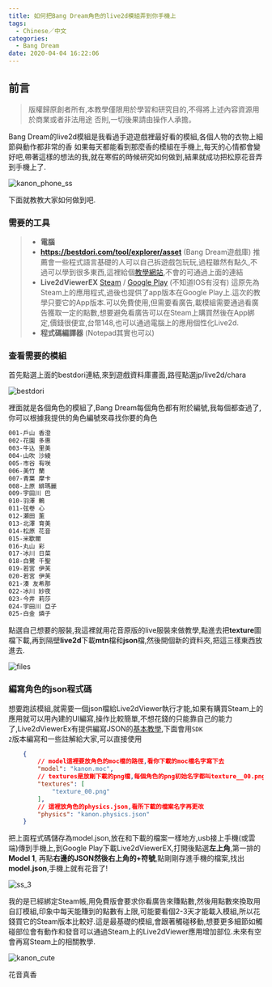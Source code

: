 ```yaml
---
title: 如何把Bang Dream角色的live2d模組弄到你手機上
tags:
  - Chinese／中文
categories:
  - Bang Dream
date: 2020-04-04 16:22:06
---
```



## 前言

> 版權歸原創者所有,本教學僅限用於學習和研究目的,不得將上述內容資源用於商業或者非法用途 否則,一切後果請由操作人承擔。

Bang Dream的live2d模組是我看過手遊遊戲裡最好看的模組,各個人物的衣物上細節與動作都非常的香
如果每天都能看到那麼香的模組在手機上,每天的心情都會變好吧,帶著這樣的想法的我,就在寒假的時候研究如何做到,結果就成功把松原花音弄到手機上了.

![kanon_phone_ss](/images/phone_ss_kanon.jpg)

下面就教教大家如何做到吧.

### 需要的工具

> - **電腦**
> - **https://bestdori.com/tool/explorer/asset** (Bang Dream遊戲庫)
> 推薦會一些程式語言基礎的人可以自己拆遊戲包玩玩,過程雖然有點久,不過可以學到很多東西,這裡給個[教學網站](https://home.gamer.com.tw/creationDetail.php?sn=4157677),不會的可通過上面的連結
> - **Live2dViewerEX**  [Steam](https://store.steampowered.com/app/616720/Live2DViewerEX/) / [Google Play](https://play.google.com/store/apps/details?id=com.pavostudio.live2dviewerex) (不知道IOS有沒有)
> 這原先為Steam上的應用程式,過後也提供了app版本在Google Play上.這次的教學只要它的App版本.可以免費使用,但需要看廣告,載模組需要通過看廣告獲取一定的點數,想要避免看廣告可以在Steam上購買然後在App綁定,價錢很便宜,台幣148,也可以通過電腦上的應用個性化Live2d.
> - **程式碼編譯器** (Notepad其實也可以)

### 查看需要的模組

首先點選上面的bestdori連結,來到遊戲資料庫畫面,路徑點選jp/live2d/chara

![bestdori](/images/bestdori_ss.jpg)

裡面就是各個角色的模組了,Bang Dream每個角色都有附於編號,我每個都查過了,你可以根據我提供的角色編號來尋找你要的角色

``` HTML
001-戶山 香澄
002-花園 多惠
003-牛込 里美
004-山吹 沙綾
005-市谷 有咲
006-美竹 蘭
007-青葉 摩卡
008-上原 緋瑪麗
009-宇田川 巴
010-羽澤 鶇
011-弦卷 心
012-瀬田 薰
013-北澤 育美
014-松原 花音
015-米歇爾
016-丸山 彩
017-冰川 日菜
018-白鷺 千聖
019-若宮 伊芙
020-若宮 伊芙
021-湊 友希那
022-冰川 紗夜
023-今井 莉莎
024-宇田川 亞子
025-白金 燐子
```
點選自己想要的服裝,我這裡就用花音原版的live服裝來做教學,點進去把**texture**圖檔下載,再到隔壁**live2d**下載**mtn**檔和**json**檔,然後開個新的資料夾,把這三樣東西放進去.

![files](/images/file_bestdori.jpg)

### 編寫角色的json程式碼

想要跑該模組,就需要一個json檔給Live2dViewer執行才能,如果有購買Steam上的應用就可以用內建的UI編寫,操作比較簡單,不想花錢的只能靠自己的能力了,Live2dViewerEx有提供編寫JSON的[基本教學](https://live2d.pavostudio.com/doc/zh-cn/live2d/model-config-sdk2/),下面會用<code>SDK 2</code>版本編寫和一些註解給大家,可以直接使用

``` json
    {
        // model這裡要放角色的moc檔的路徑,看你下載的moc檔名字寫下去
        "model": "kanon.moc",
        // textures是放剛下載的png檔,每個角色的png初始名字都叫texture__00.png,你有改名才需要改
        "textures": [
            "texture_00.png"
        ],
        // 這裡放角色的physics.json,看所下載的檔案名字再更改
        "physics": "kanon.physics.json"
    }
```

把上面程式碼儲存為model.json,放在和下載的檔案一樣地方,usb接上手機(或雲端)傳到手機上,到Google Play下載Live2dViewerEX,打開後點選**左上角**,第一排的**Model 1**, 再點**右邊的JSON然後右上角的+符號**,點剛剛存進手機的檔案,找出**model.json**,手機上就有花音了!

![ss_3](/images/phone_ss_live2dviewer1.jpg)

我的是已經綁定Steam帳,用免費版會要求你看廣告來賺點數,然後用點數來換取用自訂模組,印象中每天能賺到的點數有上限,可能要看個2-3天才能載入模組,所以花錢買它的Steam版本比較好.這是最基礎的模組,會跟著觸碰移動,想要更多細節如觸碰部位會有動作和發音可以通過Steam上的Live2dViewer應用增加部位.未來有空會再寫Steam上的相關教學.

![kanon_cute](https://media1.tenor.com/images/fd4206ae01793c263529528951f7228f/tenor.gif)

花音真香

